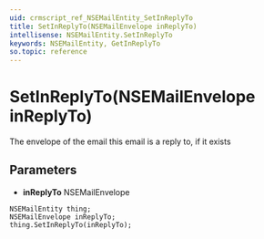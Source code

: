 ```yaml
---
uid: crmscript_ref_NSEMailEntity_SetInReplyTo
title: SetInReplyTo(NSEMailEnvelope inReplyTo)
intellisense: NSEMailEntity.SetInReplyTo
keywords: NSEMailEntity, GetInReplyTo
so.topic: reference
---
```


# SetInReplyTo(NSEMailEnvelope inReplyTo)

The envelope of the email this email is a reply to, if it exists

## Parameters

* **inReplyTo** NSEMailEnvelope

```crmscript
NSEMailEntity thing;
NSEMailEnvelope inReplyTo;
thing.SetInReplyTo(inReplyTo);
```

